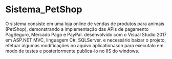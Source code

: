 # Sistema_PetShop

O sistema consiste em uma loja online de vendas de produtos para animais (PetShop), demonstrando a implementação das APIs de pagamento PagSeguro, Mercado Pago e PayPal.
desenvolvido com o Visual Studio 2017 em ASP.NET MVC, linguagem C#, SQLServer. e necessário baixar o projeto, efetuar algumas modificações no aquivo aplicationJson para executalo 
em modo de testes e posteriormente publica-lo no IIS do windows.
